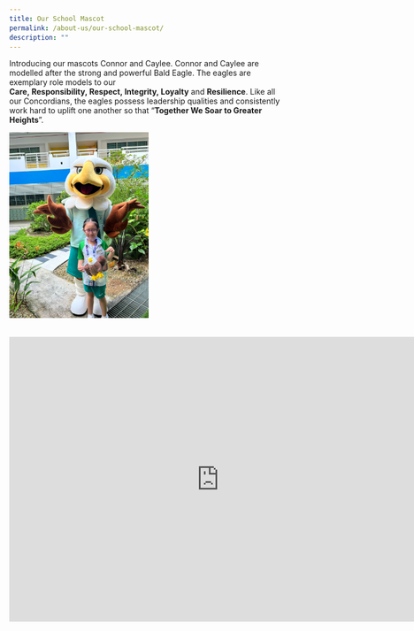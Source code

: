 ```yaml
---
title: Our School Mascot
permalink: /about-us/our-school-mascot/
description: ""
---
```

Introducing our mascots Connor and Caylee. Connor and Caylee are modelled after the strong and powerful Bald Eagle. The eagles are exemplary role models to our <b>Care,</b><b> Responsibility,</b><b> Respect,</b><b> Integrity, </b><b>Loyalty</b> and <b>Resilience</b>. Like all our Concordians, the eagles possess leadership qualities and consistently work hard to uplift one another so that “<b>Together We Soar to Greater Heights</b>”.

<img src="/images/Concord Mascot.jpeg" 
     style="width:50%">
<br><br>		 
<iframe width="758" height="515" 
				src="https://www.youtube.com/embed/K70nE0WhJqE" title="LAUNCH OF MASCOTS @ CONCORD" frameborder="0" allow="accelerometer; autoplay; clipboard-write; encrypted-media; gyroscope; picture-in-picture" allowfullscreen></iframe>